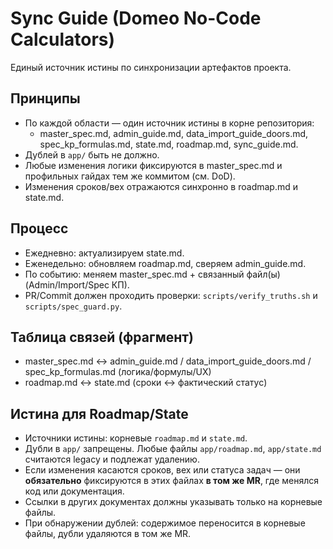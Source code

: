 # Sync Guide (Domeo No-Code Calculators)

Единый источник истины по синхронизации артефактов проекта.

## Принципы
- По каждой области — один источник истины в корне репозитория:
  - master_spec.md, admin_guide.md, data_import_guide_doors.md, spec_kp_formulas.md, state.md, roadmap.md, sync_guide.md.
- Дублей в `app/` быть не должно.
- Любые изменения логики фиксируются в master_spec.md и профильных гайдах тем же коммитом (см. DoD).
- Изменения сроков/вех отражаются синхронно в roadmap.md и state.md.

## Процесс
- Ежедневно: актуализируем state.md.
- Еженедельно: обновляем roadmap.md, сверяем admin_guide.md.
- По событию: меняем master_spec.md + связанный файл(ы) (Admin/Import/Spec КП).
- PR/Commit должен проходить проверки: `scripts/verify_truths.sh` и `scripts/spec_guard.py`.

## Таблица связей (фрагмент)
- master_spec.md ↔ admin_guide.md / data_import_guide_doors.md / spec_kp_formulas.md (логика/формулы/UX)
- roadmap.md ↔ state.md (сроки ↔ фактический статус)

## Истина для Roadmap/State

- Источники истины: корневые `roadmap.md` и `state.md`.  
- Дубли в `app/` запрещены. Любые файлы `app/roadmap.md`, `app/state.md` считаются legacy и подлежат удалению.  
- Если изменения касаются сроков, вех или статуса задач — они **обязательно** фиксируются в этих файлах **в том же MR**, где менялся код или документация.  
- Ссылки в других документах должны указывать только на корневые файлы.  
- При обнаружении дублей: содержимое переносится в корневые файлы, дубли удаляются в том же MR.  

